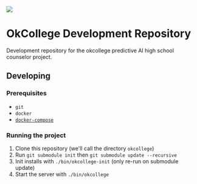 <img src="https://cloud.githubusercontent.com/assets/1910070/19412182/26d80642-92de-11e6-83bf-039eaec7fac1.png"/>

# OkCollege Development Repository

Development repository for the okcollege predictive AI high school counselor project.

## Developing

### Prerequisites

* `git`
* `docker`
* [`docker-compose`](https://docs.docker.com/compose/install/)


### Running the project

1. Clone this repository (we'll call the directory `okcollege`)
2. Run `git submodule init` then `git submodule update --recursive`
3. Init installs with `./bin/okcollege-init` (only re-run on submodule update)
4. Start the server with `./bin/okcollege`
